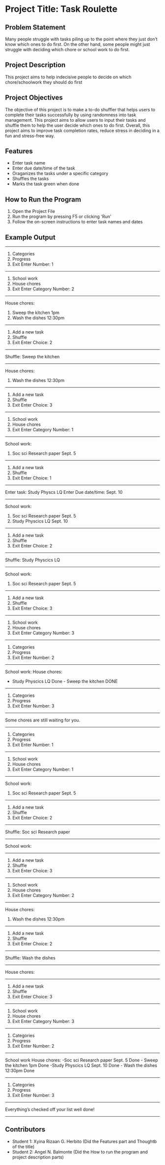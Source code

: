 # Project Title: Task Roulette


## Problem Statement
Many people struggle with tasks piling up to the point where they just don’t know which ones to do first. On the other hand, some people might just struggle with deciding which chore or school work to do first.

## Project Description
  This project aims to help indecisive people to decide on which chore/schoolwork they should do first

## Project Objectives
  The objective of this project is to make a to-do shuffler that helps users to complete their tasks successfully by using randomness into task management. This project aims to allow users to input their tasks and shuffle them to help the user decide which ones to do first. Overall, this project aims to improve task completion rates, reduce stress in deciding in a fun and stress-free way.

## Features
  - Enter task name
  - Enter due date/time of the task
  - Oraganizes the tasks under a specific category
  - Shuffles the tasks
  - Marks the task green when done

## How to Run the Program
1. Open the Project File
2. Run the program by pressing F5 or clicking 'Run' 
3. Follow the on-screen instructions to enter task names and dates

## Example Output
---------------------------------------------------------------------------
1. Categories
2. Progress
3. Exit
Enter Number: 1
--------------------------------------------------------------------------
1. School work
2. House chores
3. Exit
Enter Category Number: 2

--------------------------------------------------------------------------
 House chores:
1. Sweep the kitchen   1pm
2. Wash the dishes     12:30pm
                                        
-------------------------------------------------------------------------
1. Add a new task
2. Shuffle
3. Exit
Enter Choice: 2

--------------------------------------------------------------------------
Shuffle: Sweep the kitchen

--------------------------------------------------------------------------
House chores:
1. Wash the dishes     12:30pm
--------------------------------------------------------------------------                                 

1. Add a new task
2. Shuffle
3. Exit
Enter Choice: 3
---------------------------------------------------------------------------
1. School work
2. House chores
3. Exit
Enter Category Number: 1
---------------------------------------------------------------------------
School work:                             
1. Soc sci Research paper Sept. 5 
---------------------------------------------------------------------------
1. Add a new task
2. Shuffle
3. Exit
Enter Choice: 1
---------------------------------------------------------------------------
Enter task: Study Physcs LQ
Enter Due date/time: Sept. 10

--------------------------------------------------------------------------
School work:                                
1. Soc sci Research paper Sept. 5             
2. Study Physcics LQ      Sept. 10  
--------------------------------------------------------------------------
1. Add a new task
2. Shuffle
3. Exit
Enter Choice: 2
-------------------------------------------------------------------------
Shuffle: Study Physcics LQ

------------------------------------------------------------------------
School work:                                
1. Soc sci Research paper Sept. 5             
-------------------------------------------------------------------------

1. Add a new task
2. Shuffle
3. Exit
Enter Choice: 3
------------------------------------------------------------------------
1. School work
2. House chores
3. Exit
Enter Category Number: 3
------------------------------------------------------------------------
1. Categories
2. Progress
3. Exit
Enter Number: 2
------------------------------------------------------------------------
School work:                                House chores:
- Study Physcics LQ   Done                 - Sweep the kitchen       DONE
------------------------------------------------------------------------
1. Categories
2. Progress
3. Exit
Enter Number: 3
------------------------------------------------------------------------
Some chores are still waiting for you.

------------------------------------------------------------------------
1. Categories
2. Progress
3. Exit
Enter Number: 1
------------------------------------------------------------------------
1. School work
2. House chores
3. Exit
Enter Category Number: 1
------------------------------------------------------------------------
School work:                                
1. Soc sci Research paper Sept. 5
------------------------------------------------------------------------
1. Add a new task
2. Shuffle
3. Exit
Enter Choice: 2
-----------------------------------------------------------------------
Shuffle: Soc sci Research paper

-----------------------------------------------------------------------
School work:

-----------------------------------------------------------------------
1. Add a new task
2. Shuffle
3. Exit
Enter Choice: 3
----------------------------------------------------------------------
1. School work
2. House chores
3. Exit
Enter Category Number: 2
---------------------------------------------------------------------
House chores:  
1. Wash the dishes     12:30pm
---------------------------------------------------------------------
1. Add a new task
2. Shuffle
3. Exit
Enter Choice: 2
---------------------------------------------------------------------
Shuffle: Wash the dishes

---------------------------------------------------------------------
House chores:  

---------------------------------------------------------------------
1. Add a new task
2. Shuffle
3. Exit
Enter Choice: 3
---------------------------------------------------------------------
1. School work
2. House chores
3. Exit
Enter Category Number: 3
---------------------------------------------------------------------
1. Categories
2. Progress
3. Exit
Enter Number: 2
---------------------------------------------------------------------
School work                                      House chores:
-Soc sci Research paper Sept. 5   Done          - Sweep the kitchen 1pm     Done
-Study Physcics LQ      Sept. 10  Done          - Wash the dishes   12:30pm Done

---------------------------------------------------------------------
1. Categories
2. Progress
3. Exit
Enter Number: 3
--------------------------------------------------------------------
Everything’s checked off your list well done!

--------------------------------------------------------------------


## Contributors
- Student 1: Xyina Rizaan G. Herbito (Did the Features part and Thoughtb of the title)
- Student 2: Angel N. Balmonte (Did the How to run the program and project description parts)




